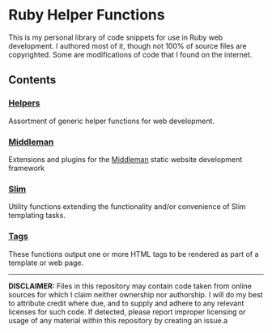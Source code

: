 # Ruby Helper Functions
This is my personal library of code snippets for use in Ruby web development. I authored most of it, though not 100% of source files are copyrighted. Some are modifications of code that I found on the internet.

## Contents

### [Helpers](helpers/)
Assortment of generic helper functions for web development.

### [Middleman](middleman/)
Extensions and plugins for the [Middleman](http://middlemanapp.com/) static website development framework

### [Slim](slim/)
Utility functions extending the functionality and/or convenience of Slim templating tasks.

### [Tags](tags/)
These functions output one or more HTML tags to be rendered as part of a template or web page.


---
**DISCLAIMER:** Files in this repository may contain code taken from online sources for which I claim neither ownership nor authorship. I will do my best to attribute credit where due, and to supply and adhere to any relevant licenses for such code. If detected, please report improper licensing or usage of any material within this repository by creating an issue.a